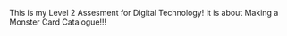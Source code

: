 This is my Level 2 Assesment for Digital Technology!
It is about Making a Monster Card Catalogue!!!
